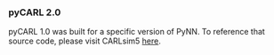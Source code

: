 ### pyCARL 2.0 ###

pyCARL 1.0 was built for a specific version of PyNN. To reference that source code, please visit CARLsim5 [here](https://github.com/UCI-CARL/CARLsim5/tree/master/pyCARL).
